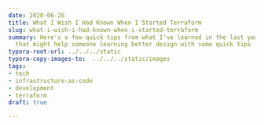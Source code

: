 ```yaml
---
date: 2020-06-26
title: What I Wish I Had Known When I Started Terraform
slug: what-i-wish-i-had-known-when-i-started-terraform
summary: Here's a few quick tips from what I've learned in the last year with Terraform
  that might help someone learning better design with some quick tips
typora-root-url: ../../../static
typora-copy-images-to:  ../../../static/images
tags:
- tech
- infrastructure-as-code
- development
- terraform
draft: true

---
```

